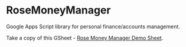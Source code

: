 # RoseMoneyManager
Google Apps Script library for personal finance/accounts management.

Take a copy of this GSheet - [Rose Money Manager Demo Sheet](https://docs.google.com/spreadsheets/d/1Al18wQ_cvZiAzMrHLGhcEIcPx4nizEo2eVb1gSj7A84/copy).
